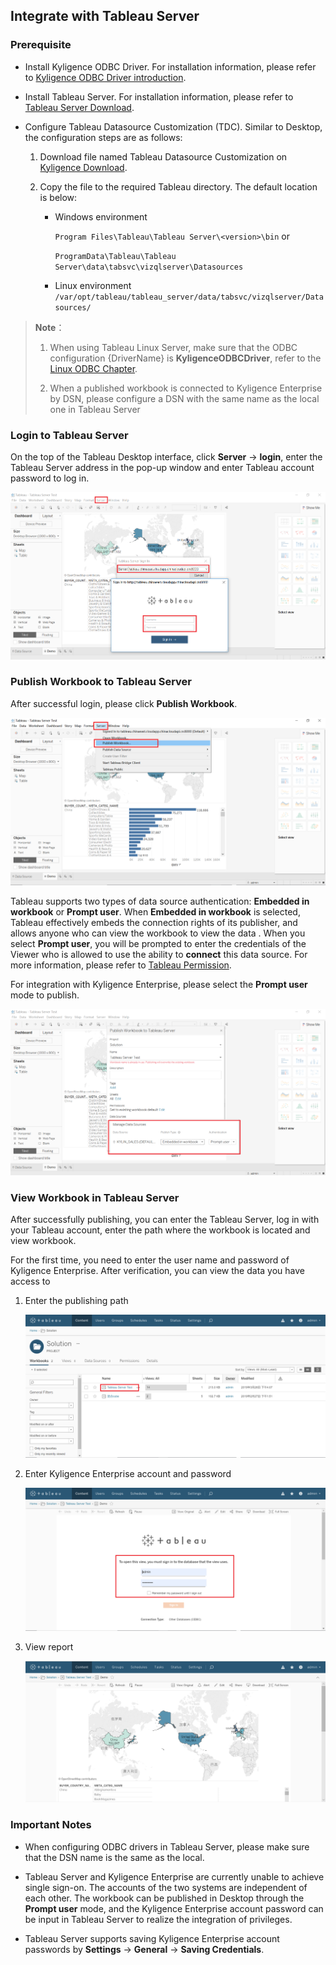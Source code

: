 ## Integrate with Tableau Server

### Prerequisite

- Install Kyligence ODBC Driver. For installation information, please refer to [Kyligence ODBC Driver introduction](../../driver/odbc/README.md).

- Install Tableau Server. For installation information, please refer to [Tableau Server Download](https://www.tableau.com/support/releases/server).

- Configure Tableau Datasource Customization (TDC). Similar to Desktop, the configuration steps are as follows:

  1. Download file named Tableau Datasource Customization on [Kyligence Download](http://download.kyligence.io/#/addons).

  2. Copy the file to the required Tableau directory. The default location is below:

     * Windows environment

       `Program Files\Tableau\Tableau Server\<version>\bin` or

       `ProgramData\Tableau\Tableau Server\data\tabsvc\vizqlserver\Datasources`
       
     * Linux environment  ​             `/var/opt/tableau/tableau_server/data/tabsvc/vizqlserver/Datasources/`
     

> **Note**：
>
> 1. When using Tableau Linux Server, make sure that the ODBC configuration {DriverName} is **KyligenceODBCDriver**, refer to the [Linux ODBC Chapter](../../driver/odbc/linux_odbc.en.md).
>
> 2. When a published workbook is connected to Kyligence Enterprise by DSN, please configure a DSN with the same name as the local one in Tableau Server

### Login to Tableau Server

On the top of the Tableau Desktop interface, click **Server** -> **login**, enter the Tableau Server address in the pop-up window and enter Tableau account password to log in.

![Login to Tableau Server](../../images/tableau_server/1.png)

### Publish Workbook to Tableau Server

After successful login, please click **Publish Workbook**.

![Login to Tableau Server](../../images/tableau_server/2.png)

Tableau supports two types of data source authentication: **Embedded in workbook** or **Prompt user**. When **Embedded in workbook** is selected, Tableau effectively embeds the connection rights of its publisher, and allows anyone who can view the workbook to view the data . When you select **Prompt user**, you will be prompted to enter the credentials of the Viewer who is allowed to use the ability to **connect** this data source. For more information, please refer to [Tableau Permission](https://onlinehelp.tableau.com/current/server/zh-cn/license_permissions.htm).

For integration with Kyligence Enterprise, please select the **Prompt user** mode to publish.

![Login to Tableau Server](../../images/tableau_server/3.png)

### View Workbook in Tableau Server

After successfully publishing, you can enter the Tableau Server, log in with your Tableau account, enter the path where the workbook is located and view workbook.

For the first time, you need to enter the user name and password of Kyligence Enterprise. After verification, you can view the data you have access to
1. Enter the publishing path

   ![](../../images/tableau_server/4.png)

2. Enter Kyligence Enterprise account and password

   ![](../../images/tableau_server/5.png)

3. View report

   ![](../../images/tableau_server/6.png)

### Important Notes

- When configuring ODBC drivers in Tableau Server, please make sure that the DSN name is the same as the local.

- Tableau Server and Kyligence Enterprise are currently unable to achieve single sign-on. The accounts of the two systems are independent of each other. The workbook can be published in Desktop through the **Prompt user** mode, and the Kyligence Enterprise account password can be input in Tableau Server to realize the integration of privileges.

- Tableau Server supports saving Kyligence Enterprise account passwords by **Settings** -> **General** -> **Saving Credentials**.
